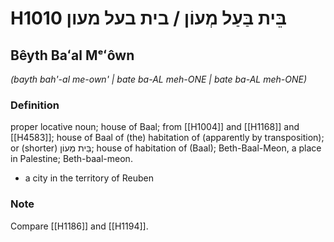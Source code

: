 # H1010 בֵּית בַּעַל מְעוֹן / בית בעל מעון

## Bêyth Baʻal Mᵉʻôwn

_(bayth bah'-al me-own' | bate ba-AL meh-ONE | bate ba-AL meh-ONE)_

### Definition

proper locative noun; house of Baal; from [[H1004]] and [[H1168]] and [[H4583]]; house of Baal of (the) habitation of (apparently by transposition); or (shorter) בֵּית מְעוֹן; house of habitation of (Baal); Beth-Baal-Meon, a place in Palestine; Beth-baal-meon.

- a city in the territory of Reuben


### Note

Compare [[H1186]] and [[H1194]].

